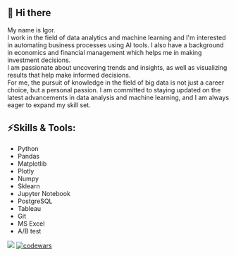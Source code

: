 ## 👋 Hi there
My name is Igor.  
I work in the field of data analytics and machine learning and I'm interested in automating business processes using AI tools. I also have a background in economics and financial management which helps me in making investment decisions.  
I am passionate about uncovering trends and insights, as well as visualizing results that help make informed decisions.  
For me, the pursuit of knowledge in the field of big data is not just a career choice, but a personal passion. I am committed to staying updated on the latest advancements in data analysis and machine learning, and I am always eager to expand my skill set.


## ⚡Skills & Tools:
- Python
- Pandas
- Matplotlib
- Plotly
- Numpy
- Sklearn
- Jupyter Notebook
- PostgreSQL
- Tableau
- Git
- MS Excel
- A/B test


![](https://komarev.com/ghpvc/?username=iqzmn) [![codewars](https://www.codewars.com/users/iqzmn/badges/micro)](https://www.codewars.com/users/iqzmn)

<!--
**iqzmn/iqzmn** is a ✨ _special_ ✨ repository because its `README.md` (this file) appears on your GitHub profile.

Here are some ideas to get you started:

- 🔭 I’m currently working on ...
- 🌱 I’m currently learning ...
- 👯 I’m looking to collaborate on ...
- 🤔 I’m looking for help with ...
- 💬 Ask me about ...
- 📫 How to reach me: ...
- 😄 Pronouns: ...
- ⚡ Fun fact: ...
-->
